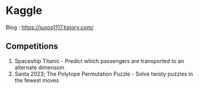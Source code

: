 # Kaggle 
   Blog : https://juooo1117.tistory.com/

## Competitions
   1. Spaceship Titanic - Predict which passengers are transported to an alternate dimension
   2. Santa 2023; The Polytope Permutation Puzzle - Solve twisty puzzles in the fewest moves


